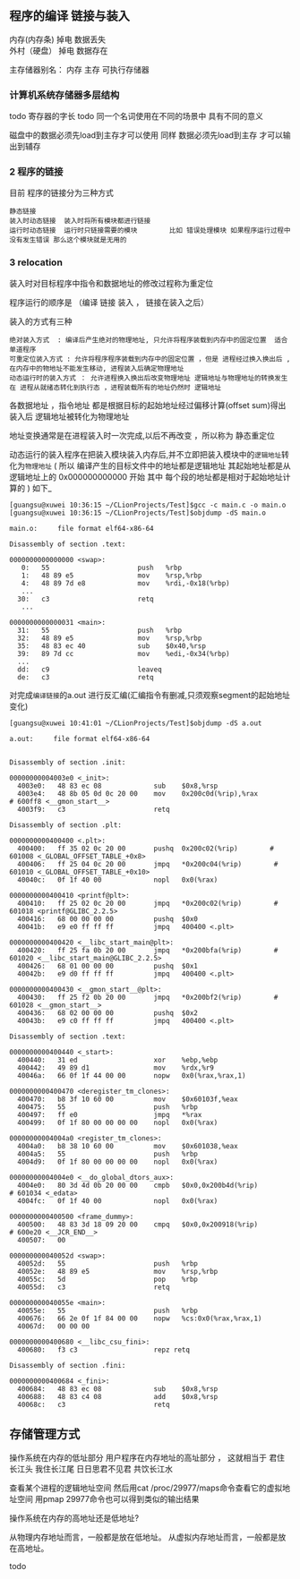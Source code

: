 ## 程序的编译 链接与装入

内存(内存条) 掉电 数据丢失  
外村（硬盘） 掉电 数据存在

主存储器别名：
	内存
	主存
	可执行存储器


### 计算机系统存储器多层结构


todo 寄存器的字长
todo 同一个名词使用在不同的场景中 具有不同的意义



磁盘中的数据必须先load到主存才可以使用
同样 数据必须先load到主存 才可以输出到辅存


### 2 程序的链接

目前 程序的链接分为三种方式 
    
    静态链接
    装入时动态链接  装入时将所有模块都进行链接
    运行时动态链接  运行时只链接需要的模块        比如 错误处理模块 如果程序运行过程中 没有发生错误 那么这个模块就是无用的

###  3 relocation 

装入时对目标程序中指令和数据地址的修改过程称为重定位


程序运行的顺序是 （编译 链接 装入 ， 链接在装入之后）

装入的方式有三种 

    绝对装入方式  : 编译后产生绝对的物理地址, 只允许将程序装载到内存中的固定位置  适合单道程序
    可重定位装入方式 : 允许将程序程序装载到内存中的固定位置 ，但是 进程经过换入换出后 , 在内存中的物地址不能发生移动, 进程装入后确定物理地址 
    动态运行时的装入方式 ： 允许进程换入换出后改变物理地址 逻辑地址与物理地址的转换发生在 进程从就绪态转化到执行态 ，进程装载所有的地址仍然时 逻辑地址 


各数据地址 ，指令地址 都是根据目标的起始地址经过偏移计算(offset sum)得出
装入后 逻辑地址被转化为物理地址

地址变换通常是在进程装入时一次完成,以后不再改变 ，所以称为 静态重定位

动态运行的装入程序在把装入模块装入内存后,并不立即把装入模块中的`逻辑地址`转化为`物理地址`
(
所以 编译产生的目标文件中的地址都是逻辑地址 其起始地址都是从逻辑地址上的 0x000000000000 开始
其中 每个段的地址都是相对于起始地址计算的
) 如下_

    
    [guangsu@xuwei 10:36:15 ~/CLionProjects/Test]$gcc -c main.c -o main.o
    [guangsu@xuwei 10:36:15 ~/CLionProjects/Test]$objdump -dS main.o
    
    main.o:     file format elf64-x86-64
    
    Disassembly of section .text:
    
    0000000000000000 <swap>:
       0:   55                      push   %rbp
       1:   48 89 e5                mov    %rsp,%rbp
       4:   48 89 7d e8             mov    %rdi,-0x18(%rbp)
       ...
      30:   c3                      retq   
       ...
    
    0000000000000031 <main>:
      31:   55                      push   %rbp
      32:   48 89 e5                mov    %rsp,%rbp
      35:   48 83 ec 40             sub    $0x40,%rsp
      39:   89 7d cc                mov    %edi,-0x34(%rbp)
      ...
      dd:   c9                      leaveq 
      de:   c3                      retq   

对完成`编译链接`的a.out 进行反汇编(汇编指令有删减,只须观察segment的起始地址变化)

    [guangsu@xuwei 10:41:01 ~/CLionProjects/Test]$objdump -dS a.out 
    
    a.out:     file format elf64-x86-64
    
    
    Disassembly of section .init:
    
    00000000004003e0 <_init>:
      4003e0:	48 83 ec 08          	sub    $0x8,%rsp
      4003e4:	48 8b 05 0d 0c 20 00 	mov    0x200c0d(%rip),%rax        # 600ff8 <__gmon_start__>
      4003f9:	c3                   	retq   
    
    Disassembly of section .plt:
    
    0000000000400400 <.plt>:
      400400:	ff 35 02 0c 20 00    	pushq  0x200c02(%rip)        # 601008 <_GLOBAL_OFFSET_TABLE_+0x8>
      400406:	ff 25 04 0c 20 00    	jmpq   *0x200c04(%rip)        # 601010 <_GLOBAL_OFFSET_TABLE_+0x10>
      40040c:	0f 1f 40 00          	nopl   0x0(%rax)
    
    0000000000400410 <printf@plt>:
      400410:	ff 25 02 0c 20 00    	jmpq   *0x200c02(%rip)        # 601018 <printf@GLIBC_2.2.5>
      400416:	68 00 00 00 00       	pushq  $0x0
      40041b:	e9 e0 ff ff ff       	jmpq   400400 <.plt>
    
    0000000000400420 <__libc_start_main@plt>:
      400420:	ff 25 fa 0b 20 00    	jmpq   *0x200bfa(%rip)        # 601020 <__libc_start_main@GLIBC_2.2.5>
      400426:	68 01 00 00 00       	pushq  $0x1
      40042b:	e9 d0 ff ff ff       	jmpq   400400 <.plt>
    
    0000000000400430 <__gmon_start__@plt>:
      400430:	ff 25 f2 0b 20 00    	jmpq   *0x200bf2(%rip)        # 601028 <__gmon_start__>
      400436:	68 02 00 00 00       	pushq  $0x2
      40043b:	e9 c0 ff ff ff       	jmpq   400400 <.plt>
    
    Disassembly of section .text:
    
    0000000000400440 <_start>:
      400440:	31 ed                	xor    %ebp,%ebp
      400442:	49 89 d1             	mov    %rdx,%r9
      40046a:	66 0f 1f 44 00 00    	nopw   0x0(%rax,%rax,1)
    
    0000000000400470 <deregister_tm_clones>:
      400470:	b8 3f 10 60 00       	mov    $0x60103f,%eax
      400475:	55                   	push   %rbp
      400497:	ff e0                	jmpq   *%rax
      400499:	0f 1f 80 00 00 00 00 	nopl   0x0(%rax)
    
    00000000004004a0 <register_tm_clones>:
      4004a0:	b8 38 10 60 00       	mov    $0x601038,%eax
      4004a5:	55                   	push   %rbp
      4004d9:	0f 1f 80 00 00 00 00 	nopl   0x0(%rax)
    
    00000000004004e0 <__do_global_dtors_aux>:
      4004e0:	80 3d 4d 0b 20 00 00 	cmpb   $0x0,0x200b4d(%rip)        # 601034 <_edata>
      4004fc:	0f 1f 40 00          	nopl   0x0(%rax)
    
    0000000000400500 <frame_dummy>:
      400500:	48 83 3d 18 09 20 00 	cmpq   $0x0,0x200918(%rip)        # 600e20 <__JCR_END__>
      400507:	00 
    
    000000000040052d <swap>:
      40052d:	55                   	push   %rbp
      40052e:	48 89 e5             	mov    %rsp,%rbp
      40055c:	5d                   	pop    %rbp
      40055d:	c3                   	retq   
    
    000000000040055e <main>:
      40055e:	55                   	push   %rbp
      400676:	66 2e 0f 1f 84 00 00 	nopw   %cs:0x0(%rax,%rax,1)
      40067d:	00 00 00 
    
    0000000000400680 <__libc_csu_fini>:
      400680:	f3 c3                	repz retq 
    
    Disassembly of section .fini:
    
    0000000000400684 <_fini>:
      400684:	48 83 ec 08          	sub    $0x8,%rsp
      400688:	48 83 c4 08          	add    $0x8,%rsp
      40068c:	c3                   	retq   


## 存储管理方式 

操作系统在内存的低址部分 用户程序在内存地址的高址部分  ， 这就相当于 君住长江头 我住长江尾 日日思君不见君 共饮长江水

查看某个进程的逻辑地址空间
然后用cat /proc/29977/maps命令查看它的虚拟地址空间
用pmap 29977命令也可以得到类似的输出结果


操作系统在内存的高地址还是低地址?

从物理内存地址而言，一般都是放在低地址。
从虚拟内存地址而言，一般都是放在高地址。


todo 
